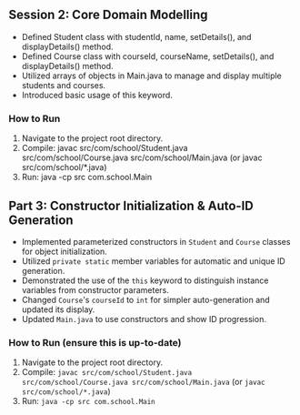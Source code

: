 ## Session 2: Core Domain Modelling
- Defined Student class with studentId, name, setDetails(), and displayDetails() method.
- Defined Course class with courseId, courseName, setDetails(), and displayDetails() method.
- Utilized arrays of objects in Main.java to manage and display multiple students and courses.
- Introduced basic usage of this keyword.

### How to Run
1. Navigate to the project root directory.
2. Compile: javac src/com/school/Student.java src/com/school/Course.java src/com/school/Main.java (or javac src/com/school/*.java)
3. Run: java -cp src com.school.Main

## Part 3: Constructor Initialization & Auto-ID Generation
- Implemented parameterized constructors in `Student` and `Course` classes for object initialization.
- Utilized `private static` member variables for automatic and unique ID generation.
- Demonstrated the use of the `this` keyword to distinguish instance variables from constructor parameters.
- Changed `Course`'s `courseId` to `int` for simpler auto-generation and updated its display.
- Updated `Main.java` to use constructors and show ID progression.

### How to Run (ensure this is up-to-date)
1. Navigate to the project root directory.
2. Compile: `javac src/com/school/Student.java src/com/school/Course.java src/com/school/Main.java` (or `javac src/com/school/*.java`)
3. Run: `java -cp src com.school.Main`